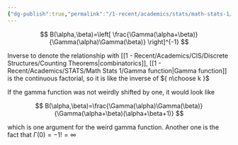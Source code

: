 ```yaml
---
{"dg-publish":true,"permalink":"/1-recent/academics/stats/math-stats-1/beta-function/","created":"2024-11-28T16:16:09.574-05:00","updated":"2025-07-07T16:15:24.426-04:00"}
---
```



$$
B(\alpha,\beta)=\left[ \frac{\Gamma(\alpha+\beta)}{\Gamma(\alpha)\Gamma(\beta)} \right]^{-1}
$$

Inverse to denote the relationship with [[1 - Recent/Academics/CIS/Discrete Structures/Counting Theorems\|combinatorics]], [[1 - Recent/Academics/STATS/Math Stats 1/Gamma function\|Gamma function]] is the continuous factorial, so it is like the inverse of ${ n\choose k }$ 

If the gamma function was not weirdly shifted by one, it would look like

$$
B(\alpha,\beta)=\frac{\Gamma(\alpha)\Gamma(\beta)}{\Gamma(\alpha+\beta)(\alpha+\beta+1)}
$$

which is one argument for the weird gamma function. Another one is the fact that $\Gamma(0)=-1!=\infty$
